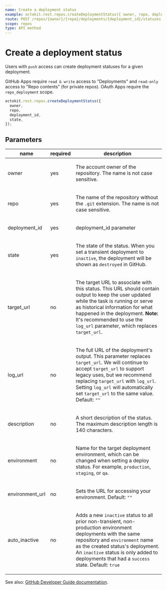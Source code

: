 ```yaml
---
name: Create a deployment status
example: octokit.rest.repos.createDeploymentStatus({ owner, repo, deployment_id, state })
route: POST /repos/{owner}/{repo}/deployments/{deployment_id}/statuses
scope: repos
type: API method
---
```


# Create a deployment status

Users with `push` access can create deployment statuses for a given deployment.

GitHub Apps require `read & write` access to "Deployments" and `read-only` access to "Repo contents" (for private repos). OAuth Apps require the `repo_deployment` scope.

```js
octokit.rest.repos.createDeploymentStatus({
  owner,
  repo,
  deployment_id,
  state,
});
```

## Parameters

<table>
  <thead>
    <tr>
      <th>name</th>
      <th>required</th>
      <th>description</th>
    </tr>
  </thead>
  <tbody>
    <tr><td>owner</td><td>yes</td><td>

The account owner of the repository. The name is not case sensitive.

</td></tr>
<tr><td>repo</td><td>yes</td><td>

The name of the repository without the `.git` extension. The name is not case sensitive.

</td></tr>
<tr><td>deployment_id</td><td>yes</td><td>

deployment_id parameter

</td></tr>
<tr><td>state</td><td>yes</td><td>

The state of the status. When you set a transient deployment to `inactive`, the deployment will be shown as `destroyed` in GitHub.

</td></tr>
<tr><td>target_url</td><td>no</td><td>

The target URL to associate with this status. This URL should contain output to keep the user updated while the task is running or serve as historical information for what happened in the deployment. **Note:** It's recommended to use the `log_url` parameter, which replaces `target_url`.

</td></tr>
<tr><td>log_url</td><td>no</td><td>

The full URL of the deployment's output. This parameter replaces `target_url`. We will continue to accept `target_url` to support legacy uses, but we recommend replacing `target_url` with `log_url`. Setting `log_url` will automatically set `target_url` to the same value. Default: `""`

</td></tr>
<tr><td>description</td><td>no</td><td>

A short description of the status. The maximum description length is 140 characters.

</td></tr>
<tr><td>environment</td><td>no</td><td>

Name for the target deployment environment, which can be changed when setting a deploy status. For example, `production`, `staging`, or `qa`.

</td></tr>
<tr><td>environment_url</td><td>no</td><td>

Sets the URL for accessing your environment. Default: `""`

</td></tr>
<tr><td>auto_inactive</td><td>no</td><td>

Adds a new `inactive` status to all prior non-transient, non-production environment deployments with the same repository and `environment` name as the created status's deployment. An `inactive` status is only added to deployments that had a `success` state. Default: `true`

</td></tr>
  </tbody>
</table>

See also: [GitHub Developer Guide documentation](https://docs.github.com/rest/deployments/statuses#create-a-deployment-status).
